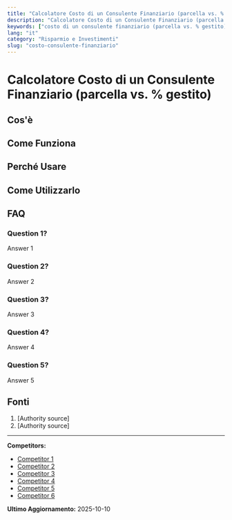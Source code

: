 ```yaml
---
title: "Calcolatore Costo di un Consulente Finanziario (parcella vs. % gestito)"
description: "Calcolatore Costo di un Consulente Finanziario (parcella vs. % gestito)"
keywords: ["costo di un consulente finanziario (parcella vs. % gestito)"]
lang: "it"
category: "Risparmio e Investimenti"
slug: "costo-consulente-finanziario"
---
```


# Calcolatore Costo di un Consulente Finanziario (parcella vs. % gestito)

<!-- TODO: Add introduction -->

## Cos'è

<!-- TODO: Explain what this calculator does -->

## Come Funziona

<!-- TODO: Explain methodology -->

## Perché Usare

<!-- TODO: List benefits -->

## Come Utilizzarlo

<!-- TODO: Step-by-step guide -->

## FAQ

### Question 1?
Answer 1

### Question 2?
Answer 2

### Question 3?
Answer 3

### Question 4?
Answer 4

### Question 5?
Answer 5

## Fonti

1. [Authority source]
2. [Authority source]

---

**Competitors:**
- [Competitor 1](https://socalsolver.com/it/risparmio-e-investimenti/costo-consulente-finanziario)
- [Competitor 2](https://athenaconsulenza.it/quanto-costa-un-consulente-finanziario-indipendente-modelli-di-parcella-e-esempi-reali/)
- [Competitor 3](https://fouryourfuture.com/consulenza-finanziaria-indipendente-parcella/)
- [Competitor 4](https://www.rameplatform.com/articoli/quanto-costa-un-consulente-finanziario/)
- [Competitor 5](https://www.moneycontroller.it/community-della-finanza/consulenza-finanziaria/consulenza-a-parcella-consulenza-a-commissioni-costi-consulenza-finanziaria-7106)
- [Competitor 6](https://www.nevist.it/consulenti-finanziari-indipendenti/quanto-guadagna-un-consulente-finanziario-indipendente-ecco-la-parcella/)

**Ultimo Aggiornamento:** 2025-10-10
